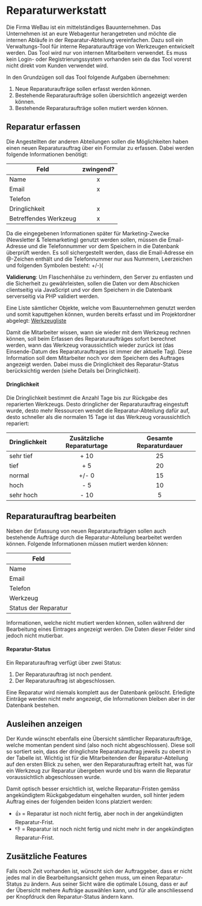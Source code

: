# Reparaturwerkstatt
Die Firma WeBau ist ein mittelständiges Bauunternehmen. Das Unternehmen ist an eure Webagentur herangetreten und möchte die internen Abläufe in der Reparatur-Abteilung vereinfachen. Dazu soll ein Verwaltungs-Tool für interne Reparaturaufträge von Werkzeugen entwickelt werden. Das Tool wird nur von internen Mitarbeitern verwendet. Es muss kein Login- oder Registrierungssystem vorhanden sein da das Tool vorerst nicht direkt vom Kunden verwendet wird.

In den Grundzügen soll das Tool folgende Aufgaben übernehmen:

1. Neue Reparaturaufträge sollen erfasst werden können.
2. Bestehende Reparaturaufträge sollen übersichtlich angezeigt werden können.
3. Bestehende Reparaturaufträge sollen mutiert werden können.

## Reparatur erfassen
Die Angestellten der anderen Abteilungen sollen die Möglichkeiten haben einen neuen Reparaturauftrag über ein Formular zu erfassen. Dabei werden folgende Informationen benötigt:

| Feld                   | zwingend? |
|------------------------|:---------:|
| Name                   |     x     |
| Email                  |     x     |
| Telefon                |          |
| Dringlichkeit          |     x     |
| Betreffendes Werkzeug  |     x     |

Da die eingegebenen Informationen später für Marketing-Zwecke (Newsletter & Telemarketing) genutzt werden sollen, müssen die Email-Adresse und die Telefonnummer vor dem Speichern in die Datenbank überprüft werden. Es soll sichergestellt werden, dass die Email-Adresse ein @-Zeichen enthält und die Telefonnummer nur aus Nummern, Leerzeichen und folgenden Symbolen besteht: +/-)(

**Validierung**: Um Flaschenhälse zu verhindern, den Server zu entlasten und die Sicherheit zu gewährleisten, sollen die Daten vor dem Abschicken clientseitig via JavaScript und vor dem Speichern in die Datenbank serverseitig via PHP validiert werden.

Eine Liste sämtlicher Objekte, welche vom Bauunternehmen genutzt werden und somit kaputtgehen können, wurden bereits erfasst und im Projektordner abgelegt: [Werkzeugliste](src)

Damit die Mitarbeiter wissen, wann sie wieder mit dem Werkzeug rechnen können, soll beim Erfassen des Reparaturaufträges sofort berechnet werden, wann das Werkzeug voraussichtlich wieder zurück ist (das Einsende-Datum des Reparaturauftrages ist immer der aktuelle Tag). Diese Information soll dem Mitarbeiter noch vor dem Speichern des Auftrages angezeigt werden. Dabei muss die Dringlichkeit des Reparatur-Status berücksichtig werden (siehe Details bei Dringlichkeit).

#### Dringlichkeit
Die Dringlichkeit bestimmt die Anzahl Tage bis zur Rückgabe des reparierten Werkzeugs. Desto dringlicher der Reparaturauftrag eingestuft wurde, desto mehr Ressourcen wendet die Reparatur-Abteilung dafür auf, desto schneller als die normalen 15 Tage ist das Werkzeug voraussichtlich repariert:

| Dringlichkeit | Zusätzliche Reparaturtage | Gesamte Reparaturdauer |
|---------------|:-------------------------:|:----------------------:|
| sehr tief     |            + 10           |           25           |
| tief          |            + 5            |           20           |
| normal        |           +/- 0           |           15           |
| hoch          |            - 5            |           10           |
| sehr hoch     |            - 10           |            5           |

## Reparaturauftrag bearbeiten
Neben der Erfassung von neuen Reparaturaufträgen sollen auch bestehende Aufträge durch die Reparatur-Abteilung bearbeitet werden können. Folgende Informationen müssen mutiert werden können:

| Feld                   |
|------------------------|
| Name                   |
| Email                  |
| Telefon                |
| Werkzeug               |
| Status der Reparatur   |

Informationen, welche nicht mutiert werden können, sollen während der Bearbeitung eines Eintrages angezeigt werden. Die Daten dieser Felder sind jedoch nicht mutierbar.

#### Reparatur-Status
Ein Reparaturauftrag verfügt über zwei Status:

1. Der Reparaturauftrag ist noch pendent.
2. Der Reparaturauftrag ist abgeschlossen.

Eine Reparatur wird niemals komplett aus der Datenbank gelöscht. Erledigte Einträge werden nicht mehr angezeigt, die Informationen bleiben aber in der Datenbank bestehen.

## Ausleihen anzeigen
Der Kunde wünscht ebenfalls eine Übersicht sämtlicher Reparaturaufträge, welche momentan pendent sind (also noch nicht abgeschlossen). Diese soll so sortiert sein, dass der dringlichste Reparaturauftrag jeweils zu oberst in der Tabelle ist. Wichtig ist für die Mitarbeitenden der Reparatur-Abteilung auf den ersten Blick zu sehen, wer den Reparaturauftrag erteilt hat, was für ein Werkzeug zur Reparatur übergeben wurde und bis wann die Reparatur voraussichtlich abgeschlossen wurde.

Damit optisch besser ersichtlich ist, welche Reparatur-Fristen gemäss angekündigtem Rückgabgedatum eingehalten wurden, soll hinter jedem Auftrag eines der folgenden beiden Icons platziert werden:

* 👍 = Reparatur ist noch nicht fertig, aber noch in der angekündigten Reparatur-Frist.
* 👎 = Reparatur ist noch nicht fertig und nicht mehr in der angekündigten Reparatur-Frist.

## Zusätzliche Features
Falls noch Zeit vorhanden ist, wünscht sich der Auftraggeber, dass er nicht jedes mal in die Bearbeitungsansicht gehen muss, um einen Reparatur-Status zu ändern. Aus seiner Sicht wäre die optimale Lösung, dass er auf der Übersicht mehere Aufträge auswählen kann, und für alle anschliessend per Knopfdruck den Reparatur-Status ändern kann.